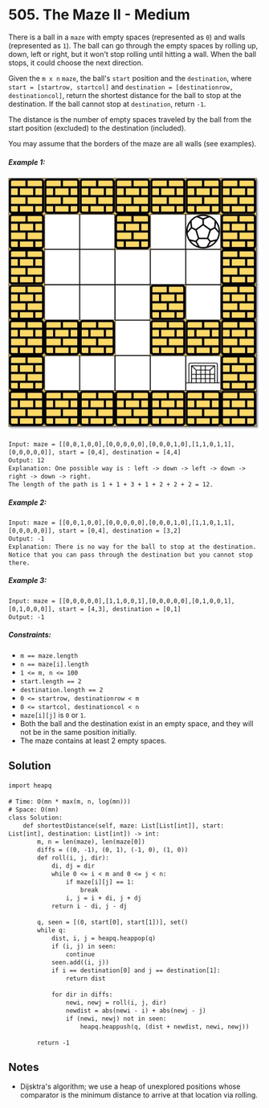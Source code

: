 # 505. The Maze II - Medium

There is a ball in a `maze` with empty spaces (represented as `0`) and walls (represented as `1`). The ball can go through the empty spaces by rolling up, down, left or right, but it won't stop rolling until hitting a wall. When the ball stops, it could choose the next direction.

Given the `m x n` `maze`, the ball's `start` position and the `destination`, where `start = [startrow, startcol]` and `destination = [destinationrow, destinationcol]`, return the shortest distance for the ball to stop at the destination. If the ball cannot stop at `destination`, return `-1`.

The distance is the number of empty spaces traveled by the ball from the start position (excluded) to the destination (included).

You may assume that the borders of the maze are all walls (see examples).

##### Example 1:

![](../assets/505-maze.jpg)

```
Input: maze = [[0,0,1,0,0],[0,0,0,0,0],[0,0,0,1,0],[1,1,0,1,1],[0,0,0,0,0]], start = [0,4], destination = [4,4]
Output: 12
Explanation: One possible way is : left -> down -> left -> down -> right -> down -> right.
The length of the path is 1 + 1 + 3 + 1 + 2 + 2 + 2 = 12.
```

##### Example 2:

```
Input: maze = [[0,0,1,0,0],[0,0,0,0,0],[0,0,0,1,0],[1,1,0,1,1],[0,0,0,0,0]], start = [0,4], destination = [3,2]
Output: -1
Explanation: There is no way for the ball to stop at the destination. Notice that you can pass through the destination but you cannot stop there.
```

##### Example 3:

```
Input: maze = [[0,0,0,0,0],[1,1,0,0,1],[0,0,0,0,0],[0,1,0,0,1],[0,1,0,0,0]], start = [4,3], destination = [0,1]
Output: -1
```

##### Constraints:

- `m == maze.length`
- `n == maze[i].length`
- `1 <= m, n <= 100`
- `start.length == 2`
- `destination.length == 2`
- `0 <= startrow, destinationrow < m`
- `0 <= startcol, destinationcol < n`
- `maze[i][j]` is `0` or `1`.
- Both the ball and the destination exist in an empty space, and they will not be in the same position initially.
- The maze contains at least 2 empty spaces.

## Solution

```
import heapq

# Time: O(mn * max(m, n, log(mn)))
# Space: O(mn)
class Solution:
    def shortestDistance(self, maze: List[List[int]], start: List[int], destination: List[int]) -> int:
        m, n = len(maze), len(maze[0])
        diffs = ((0, -1), (0, 1), (-1, 0), (1, 0))
        def roll(i, j, dir):
            di, dj = dir
            while 0 <= i < m and 0 <= j < n:
                if maze[i][j] == 1:
                    break
                i, j = i + di, j + dj
            return i - di, j - dj
            
        q, seen = [(0, start[0], start[1])], set()
        while q:
            dist, i, j = heapq.heappop(q)
            if (i, j) in seen:
                continue
            seen.add((i, j))
            if i == destination[0] and j == destination[1]:
                return dist

            for dir in diffs:
                newi, newj = roll(i, j, dir)
                newdist = abs(newi - i) + abs(newj - j)
                if (newi, newj) not in seen:
                    heapq.heappush(q, (dist + newdist, newi, newj))
                    
        return -1
```

## Notes
- Dijsktra's algorithm; we use a heap of unexplored positions whose comparator is the minimum distance to arrive at that location via rolling.